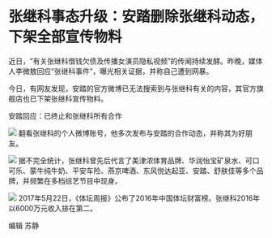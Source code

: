 # 张继科事态升级：安踏删除张继科动态，下架全部宣传物料

近日，“有关张继科借钱欠债及传播女演员隐私视频”的传闻持续发酵。昨晚，媒体人李微敖回应“张继科事件”，曝光相关证据，并称自己遭到网暴。

今日，有网友发现，安踏的官方微博已无法搜索到与张继科有关的内容，其官方旗舰店也已下架张继科宣传物料。

安踏回应：已终止和张继科所有合作

![](https://inews.gtimg.com/news_bt/Oj6BfRs0DOK0KpF04cEymOP3p0pAfGhyn6OaBhqAcLEFYAA/1000)
翻看张继科的个人微博账号，他多次发布与安踏的合作动态，并称其为好朋友。

![](https://inews.gtimg.com/news_bt/OE0OpfUxuJ14rNiijICRMK8J-KbUndKP7Hx9pw2c-fUiMAA/1000)
据不完全统计，张继科曾先后代言了美津浓体育品牌、华润怡宝矿泉水、可口可乐、蒙牛纯牛奶、平安车险、燕京啤酒、东风悦达起亚、安踏、舒肤佳等多个品牌，并频繁在多档综艺节目中现身。

![](https://inews.gtimg.com/news_bt/Oczeuh2GAkvIE5CMVSThStpACUWRJq5xww_V_2QbWRaBcAA/1000)
2017年5月22日，《体坛周报》公布了2016年中国体坛财富榜。张继科2016年以6000万元收入排在第二。

编辑 苏静

